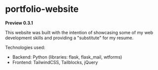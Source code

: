 # portfolio-website
**Preview 0.3.1**  

This website was built with the intention of showcasing some of my web development
skills and providing a "substitute" for my resume.

Technologies used:
* Backend: Python (libraries: flask, flask_mail, wtforms) 
* Frontend: TailwindCSS, Tailblocks, jQuery
